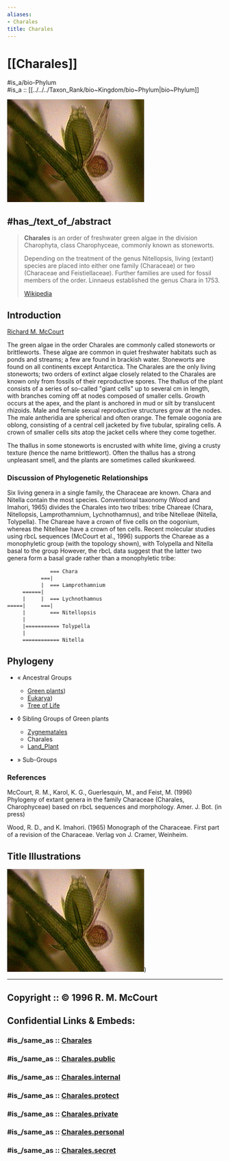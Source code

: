 ```yaml
---
aliases:
- Charales
title: Charales
---
```


# [[Charales]] 

#is_a/bio-Phylum  
#is_a :: [[../../../Taxon_Rank/bio~Kingdom/bio~Phylum|bio~Phylum]]  

![ ](Charales/chara.gif)


## #has_/text_of_/abstract 

> **Charales** is an order of freshwater green algae in the division Charophyta, class Charophyceae, 
> commonly known as stoneworts. 
> 
> Depending on the treatment of the genus Nitellopsis, living (extant) species are placed into either one family (Characeae) or two (Characeae and Feistiellaceae). Further families are used for fossil members of the order. Linnaeus established the genus Chara in 1753.
>
> [Wikipedia](https://en.wikipedia.org/wiki/Charales) 


## Introduction

[Richard M. McCourt]()

The green algae in the order Charales are commonly called stoneworts or
brittleworts. These algae are common in quiet freshwater habitats such
as ponds and streams; a few are found in brackish water. Stoneworts are
found on all continents except Antarctica. The Charales are the only
living stoneworts; two orders of extinct algae closely related to the
Charales are known only from fossils of their reproductive spores. The
thallus of the plant consists of a series of so-called \"giant cells\"
up to several cm in length, with branches coming off at nodes composed
of smaller cells. Growth occurs at the apex, and the plant is anchored
in mud or silt by translucent rhizoids. Male and female sexual
reproductive structures grow at the nodes. The male antheridia are
spherical and often orange. The female oogonia are oblong, consisting of
a central cell jacketed by five tubular, spiraling cells. A crown of
smaller cells sits atop the jacket cells where they come together.

The thallus in some stoneworts is encrusted with white lime, giving a
crusty texture (hence the name brittlewort). Often the thallus has a
strong unpleasant smell, and the plants are sometimes called skunkweed.

### Discussion of Phylogenetic Relationships

Six living genera in a single family, the Characeae are known. Chara and
Nitella contain the most species. Conventional taxonomy (Wood and
Imahori, 1965) divides the Charales into two tribes: tribe Chareae
(Chara, Nitellopsis, Lamprothamnium, Lychnothamnus), and tribe Nitelleae
(Nitella, Tolypella). The Chareae have a crown of five cells on the
oogonium, whereas the Nitelleae have a crown of ten cells. Recent
molecular studies using rbcL sequences (McCourt et al., 1996) supports
the Chareae as a monophyletic group (with the topology shown), with
Tolypella and Nitella basal to the group However, the rbcL data suggest
that the latter two genera form a basal grade rather than a monophyletic
tribe:

                  === Chara
               ===|
               |  === Lamprothamnium
         ======|
         |     |  === Lychnothamnus
    =====|     ===|
         |        === Nitellopsis
         |
         |=========== Tolypella
         |
         ============ Nitella

## Phylogeny 

-   « Ancestral Groups  
    -  [Green plants](../Plant.md))
    -  [Eukarya](../../Eukarya.md))
    -   [Tree of Life](../../Tree_of_Life.md)

-   ◊ Sibling Groups of  Green plants
    -   [Zygnematales](Zygnematales.md)
    -   Charales
    -   [Land_Plant](Land_Plant.md)

-   » Sub-Groups 


### References

McCourt, R. M., Karol, K. G., Guerlesquin, M., and Feist, M. (1996)
Phylogeny of extant genera in the family Characeae (Charales,
Charophyceae) based on rbcL sequences and morphology. Amer. J. Bot. (in
press)

Wood, R. D., and K. Imahori. (1965) Monograph of the Characeae. First
part of a revision of the Characeae. Verlag von J. Cramer, Weinheim.

## Title Illustrations

![](Charales/chara.gif))

  ---------
  Copyright ::   © 1996 R. M. McCourt
  ---------


## Confidential Links & Embeds: 

### #is_/same_as :: [Charales](/_Standards/bio/bio~Domain/Eukarya/Plant/Charales.md) 

### #is_/same_as :: [Charales.public](/_public/bio/bio~Domain/Eukarya/Plant/Charales.public.md) 

### #is_/same_as :: [Charales.internal](/_internal/bio/bio~Domain/Eukarya/Plant/Charales.internal.md) 

### #is_/same_as :: [Charales.protect](/_protect/bio/bio~Domain/Eukarya/Plant/Charales.protect.md) 

### #is_/same_as :: [Charales.private](/_private/bio/bio~Domain/Eukarya/Plant/Charales.private.md) 

### #is_/same_as :: [Charales.personal](/_personal/bio/bio~Domain/Eukarya/Plant/Charales.personal.md) 

### #is_/same_as :: [Charales.secret](/_secret/bio/bio~Domain/Eukarya/Plant/Charales.secret.md)

